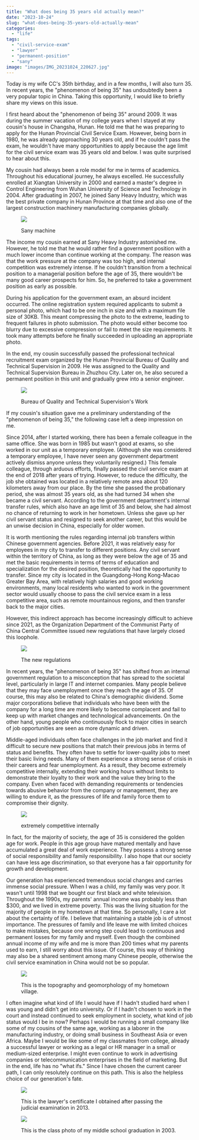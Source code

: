 ```yaml
---
title: "What does being 35 years old actually mean?"
date: "2023-10-24"
slug: "what-does-being-35-years-old-actually-mean"
categories: 
  - "life"
tags: 
  - "civil-service-exam"
  - "lawyer"
  - "permanent-position"
  - "sany"
image: "images/IMG_20231024_220627.jpg"
---
```


Today is my wife CC's 35th birthday, and in a few months, I will also turn 35. In recent years, the "phenomenon of being 35" has undoubtedly been a very popular topic in China. Taking this opportunity, I would like to briefly share my views on this issue.


I first heard about the "phenomenon of being 35" around 2009. It was during the summer vacation of my college years when I stayed at my cousin's house in Changsha, Hunan. He told me that he was preparing to apply for the Hunan Provincial Civil Service Exam. However, being born in 1980, he was already approaching 30 years old, and if he couldn't pass the exam, he wouldn't have many opportunities to apply because the age limit for the civil service exam was 35 years old and below. I was quite surprised to hear about this.  
  
My cousin had always been a role model for me in terms of academics. Throughout his educational journey, he always excelled. He successfully enrolled at Xiangtan University in 2000 and earned a master's degree in Control Engineering from Wuhan University of Science and Technology in 2004. After graduating in 2007, he joined Sany Heavy Industry, which was the best private company in Hunan Province at that time and also one of the largest construction machinery manufacturing companies globally.

<figure>

![](images/R-C.jpeg)

<figcaption>

Sany machine

</figcaption>

</figure>

The income my cousin earned at Sany Heavy Industry astonished me. However, he told me that he would rather find a government position with a much lower income than continue working at the company. The reason was that the work pressure at the company was too high, and internal competition was extremely intense. If he couldn't transition from a technical position to a managerial position before the age of 35, there wouldn't be many good career prospects for him. So, he preferred to take a government position as early as possible.  
  
During his application for the government exam, an absurd incident occurred. The online registration system required applicants to submit a personal photo, which had to be one inch in size and with a maximum file size of 30KB. This meant compressing the photo to the extreme, leading to frequent failures in photo submission. The photo would either become too blurry due to excessive compression or fail to meet the size requirements. It took many attempts before he finally succeeded in uploading an appropriate photo.  
  
In the end, my cousin successfully passed the professional technical recruitment exam organized by the Hunan Provincial Bureau of Quality and Technical Supervision in 2009. He was assigned to the Quality and Technical Supervision Bureau in Zhuzhou City. Later on, he also secured a permanent position in this unit and gradually grew into a senior engineer.

<figure>

![](images/R-C28129-1024x768.jpeg)

<figcaption>

Bureau of Quality and Technical Supervision's Work

</figcaption>

</figure>

If my cousin's situation gave me a preliminary understanding of the "phenomenon of being 35," the following case left a deep impression on me.  
  
Since 2014, after I started working, there has been a female colleague in the same office. She was born in 1985 but wasn't good at exams, so she worked in our unit as a temporary employee. (Although she was considered a temporary employee, I have never seen any government department actively dismiss anyone unless they voluntarily resigned.) This female colleague, through arduous efforts, finally passed the civil service exam at the end of 2018 after years of trying. However, to reduce the difficulty, the job she obtained was located in a relatively remote area about 120 kilometers away from our place. By the time she passed the probationary period, she was almost 35 years old, as she had turned 34 when she became a civil servant. According to the government department's internal transfer rules, which also have an age limit of 35 and below, she had almost no chance of returning to work in her hometown. Unless she gave up her civil servant status and resigned to seek another career, but this would be an unwise decision in China, especially for older women.

It is worth mentioning the rules regarding internal job transfers within Chinese government agencies. Before 2021, it was relatively easy for employees in my city to transfer to different positions. Any civil servant within the territory of China, as long as they were below the age of 35 and met the basic requirements in terms of terms of education and specialization for the desired position, theoretically had the opportunity to transfer. Since my city is located in the Guangdong-Hong Kong-Macao Greater Bay Area, with relatively high salaries and good working environments, many local residents who wanted to work in the government sector would usually choose to pass the civil service exam in a less competitive area, such as remote mountainous regions, and then transfer back to the major cities.

However, this indirect approach has become increasingly difficult to achieve since 2021, as the Organization Department of the Communist Party of China Central Committee issued new regulations that have largely closed this loophole.

<figure>

![](images/Screenshot_20231024_224243-1024x906.jpg)

<figcaption>

The new regulations

</figcaption>

</figure>

In recent years, the "phenomenon of being 35" has shifted from an internal government regulation to a misconception that has spread to the societal level, particularly in large IT and internet companies. Many people believe that they may face unemployment once they reach the age of 35. Of course, this may also be related to China's demographic dividend. Some major corporations believe that individuals who have been with the company for a long time are more likely to become complacent and fail to keep up with market changes and technological advancements. On the other hand, young people who continuously flock to major cities in search of job opportunities are seen as more dynamic and driven.

Middle-aged individuals often face challenges in the job market and find it difficult to secure new positions that match their previous jobs in terms of status and benefits. They often have to settle for lower-quality jobs to meet their basic living needs. Many of them experience a strong sense of crisis in their careers and fear unemployment. As a result, they become extremely competitive internally, extending their working hours without limits to demonstrate their loyalty to their work and the value they bring to the company. Even when faced with demanding requirements or tendencies towards abusive behavior from the company or management, they are willing to endure it, as the pressures of life and family force them to compromise their dignity.

<figure>

![](images/OIP-C.jpeg)

<figcaption>

extremely competitive internally

</figcaption>

</figure>

In fact, for the majority of society, the age of 35 is considered the golden age for work. People in this age group have matured mentally and have accumulated a great deal of work experience. They possess a strong sense of social responsibility and family responsibility. I also hope that our society can have less age discrimination, so that everyone has a fair opportunity for growth and development.  
  
Our generation has experienced tremendous social changes and carries immense social pressure. When I was a child, my family was very poor. It wasn't until 1998 that we bought our first black and white television. Throughout the 1990s, my parents' annual income was probably less than $300, and we lived in extreme poverty. This was the living situation for the majority of people in my hometown at that time. So personally, I care a lot about the certainty of life. I believe that maintaining a stable job is of utmost importance. The pressures of family and life leave me with limited choices to make mistakes, because one wrong step could lead to continuous and permanent losses for my family and myself. Even though the combined annual income of my wife and me is more than 200 times what my parents used to earn, I still worry about this issue. Of course, this way of thinking may also be a shared sentiment among many Chinese people, otherwise the civil service examination in China would not be so popular.

<figure>

![](images/IMG_20231024_214438-1024x767.jpg)

<figcaption>

This is the topography and geomorphology of my hometown village.

</figcaption>

</figure>

I often imagine what kind of life I would have if I hadn't studied hard when I was young and didn't get into university. Or if I hadn't chosen to work in the court and instead continued to seek employment in society, what kind of job status would I be in now? Perhaps I would be running a small company like some of my cousins of the same age, working as a laborer in the manufacturing industry, or doing small business in Southeast Asia or even Africa. Maybe I would be like some of my classmates from college, already a successful lawyer or working as a legal or HR manager in a small or medium-sized enterprise. I might even continue to work in advertising companies or telecommunication enterprises in the field of marketing. But in the end, life has no "what ifs." Since I have chosen the current career path, I can only resolutely continue on this path. This is also the helpless choice of our generation's fate.

<figure>

![](images/IMG_358320180418-194726-jpg-1.webp)

<figcaption>

This is the lawyer's certificate I obtained after passing the judicial examination in 2013.

</figcaption>

</figure>

<figure>

![](images/IMG_20231024_215621.jpg)

<figcaption>

This is the class photo of my middle school graduation in 2003.

</figcaption>

</figure>
